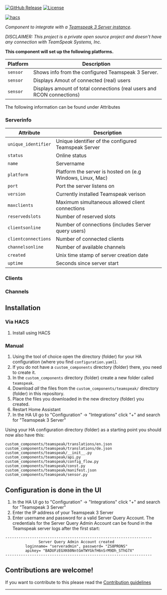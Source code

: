 [![GitHub Release][releases-shield]][releases]
[![License][license-shield]](LICENSE)

[![hacs][hacsbadge]][hacs]

_Component to integrate with a [Teamspeak 3 Server instance][teamspeak3_server]._

_DISCLAIMER: This project is a private open source project and doesn't have any connection with TeamSpeak Systems, Inc._

**This component will set up the following platforms.**

Platform | Description
-- | --
`sensor` | Shows info from the configured Teamspeak 3 Server.
`sensor` | Displays Amout of connected (real) users
`sensor` | Displays amount of total connections (real users and RCON connections)


The following information can be found under Attributes
### Serverinfo
Attribute | Description
-- | --
`unique_identifier` | Unique identifier of the configured Teamspeak Server
`status` | Online status
`name` | Servername
`platform` | Platform the server is hosted on (e.g Windows, Linux, Mac)
`port` | Port the server listens on
`version` | Currently installed Teamspeak verison
`maxclients` | Maximum simultaneous allowed client connections
`reservedslots` | Number of reserved slots
`clientsonline` | Number of connections (includes Server query users)
`clientconnections` | Number of connected clients
`channelsonline` | Number of available channels
`created` | Unix time stamp of server creation date
`uptime` | Seconds since server start

### Clients
### Channels

## Installation
### Via HACS
1. Install using HACS
### Manual
1. Using the tool of choice open the directory (folder) for your HA configuration (where you find `configuration.yaml`).
2. If you do not have a `custom_components` directory (folder) there, you need to create it.
3. In the `custom_components` directory (folder) create a new folder called `teamspeak`.
4. Download _all_ the files from the `custom_components/teamspeak/` directory (folder) in this repository.
5. Place the files you downloaded in the new directory (folder) you created.
6. Restart Home Assistant
7. In the HA UI go to "Configuration" -> "Integrations" click "+" and search for "Teamspeak 3 Server"

Using your HA configuration directory (folder) as a starting point you should now also have this:

```text
custom_components/teamspeak/translations/en.json
custom_components/teamspeak/translations/de.json
custom_components/teamspeak/__init__.py
custom_components/teamspeak/api.py
custom_components/teamspeak/config_flow.py
custom_components/teamspeak/const.py
custom_components/teamspeak/manifest.json
custom_components/teamspeak/sensor.py
```

## Configuration is done in the UI

1. In the HA UI go to "Configuration" -> "Integrations" click "+" and search for "Teamspeak 3 Server"
2. Enter the IP address of your Teamspeak 3 Server
3. Enter username and password for a valid Server Query Account. The credentials for the Server Query Admin Account can be found in the Teamspeak server logs after the first start:
```
------------------------------------------------------------------
               Server Query Admin Account created
         loginname= "serveradmin", password= "ZS8PRONS"
         apikey= "BADUFzEGXK60NntGmTWYGkfH6nSrM9Dh_SThG7X"
------------------------------------------------------------------
```

<!---->

## Contributions are welcome!

If you want to contribute to this please read the [Contribution guidelines](CONTRIBUTING.md)

***

[teamspeak3_server]: https://www.teamspeak.com/en/
[hacs]: https://github.com/custom-components/hacs
[hacsbadge]: https://img.shields.io/badge/HACS-Custom-orange.svg?style=for-the-badge
[license-shield]: https://img.shields.io/github/license/Larsiiii/homeassistant-teamspeak.svg?style=for-the-badge
[releases-shield]: https://img.shields.io/github/release/Larsiiii/homeassistant-teamspeak.svg?style=for-the-badge
[releases]: https://github.com/Larsiiii/homeassistant-teamspeak/releases
